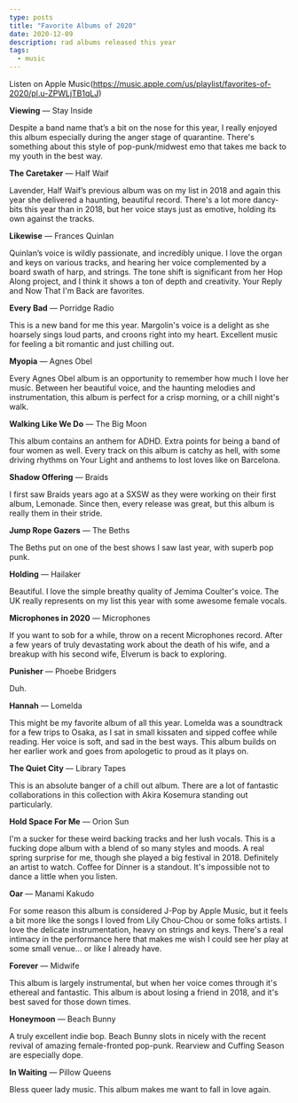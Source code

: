 ```yaml
---
type: posts
title: "Favorite Albums of 2020"
date: 2020-12-09
description: rad albums released this year 
tags:
  - music
---
```


Listen on Apple Music(https://music.apple.com/us/playlist/favorites-of-2020/pl.u-ZPWLjTB1qLJ)

**Viewing** — Stay Inside

Despite a band name that’s a bit on the nose for this year, I really enjoyed this album especially during the anger stage of quarantine. There's something about this style of pop-punk/midwest emo that takes me back to my youth in the best way.

**The Caretaker** — Half Waif

Lavender, Half Waif’s previous album was on my list in 2018 and again this year she delivered a haunting, beautiful record. There's a lot more dancy-bits this year than in 2018, but her voice stays just as emotive, holding its own against the tracks.

**Likewise** — Frances Quinlan

Quinlan’s voice is wildly passionate, and incredibly unique. I love the organ and keys on various tracks, and hearing her voice complemented by a board swath of harp, and strings. The tone shift is significant from her Hop Along project, and I think it shows a ton of depth and creativity. Your Reply and Now That I'm Back are favorites.

**Every Bad** — Porridge Radio

This is a new band for me this year. Margolin's voice is a delight as she hoarsely sings loud parts, and croons right into my heart. Excellent music for feeling a bit romantic and just chilling out.

**Myopia** — Agnes Obel

Every Agnes Obel album is an opportunity to remember how much I love her music. Between her beautiful voice, and the haunting melodies and instrumentation, this album is perfect for a crisp morning, or a chill night's walk.

**Walking Like We Do** — The Big Moon

This album contains an anthem for ADHD. Extra points for being a band of four women as well. Every track on this album is catchy as hell, with some driving rhythms on Your Light and anthems to lost loves like on Barcelona.

**Shadow Offering** — Braids

I first saw Braids years ago at a SXSW as they were working on their first album, Lemonade. Since then, every release was great, but this album is really them in their stride.

**Jump Rope Gazers** — The Beths

The Beths put on one of the best shows I saw last year, with superb pop punk.

**Holding** — Hailaker

Beautiful. I love the simple breathy quality of Jemima Coulter's voice. The UK really represents on my list this year with some awesome female vocals.

**Microphones in 2020** — Microphones

If you want to sob for a while, throw on a recent Microphones record. After a few years of truly devastating work about the death of his wife, and a breakup with his second wife, Elverum is back to exploring.

**Punisher** — Phoebe Bridgers

Duh.

**Hannah** — Lomelda

This might be my favorite album of all this year. Lomelda was a soundtrack for a few trips to Osaka, as I sat in small kissaten and sipped coffee while reading. Her voice is soft, and sad in the best ways. This album builds on her earlier work and goes from apologetic to proud as it plays on.

**The Quiet City** — Library Tapes

This is an absolute banger of a chill out album. There are a lot of fantastic collaborations in this collection with Akira Kosemura standing out particularly.

**Hold Space For Me** — Orion Sun

I'm a sucker for these weird backing tracks and her lush vocals. This is a fucking dope album with a blend of so many styles and moods. A real spring surprise for me, though she played a big festival in 2018. Definitely an artist to watch. Coffee for Dinner is a standout. It's impossible not to dance a little when you listen. 

**Oar** — Manami Kakudo

For some reason this album is considered J-Pop by Apple Music, but it feels a bit more like the songs I loved from Lily Chou-Chou or some folks artists. I love the delicate instrumentation, heavy on strings and keys. There's a real intimacy in the performance here that makes me wish I could see her play at some small venue... or like I already have.

**Forever** — Midwife

This album is largely instrumental, but when her voice comes through it's ethereal and fantastic. This album is about losing a friend in 2018, and it's best saved for those down times.

**Honeymoon** — Beach Bunny

A truly excellent indie bop. Beach Bunny slots in nicely with the recent revival of amazing female-fronted pop-punk. Rearview and Cuffing Season are especially dope.

**In Waiting** — Pillow Queens

Bless queer lady music. This album makes me want to fall in love again.